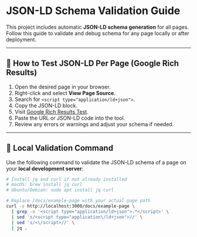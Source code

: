 # JSON-LD Schema Validation Guide

This project includes automatic **JSON-LD schema generation** for all pages.  
Follow this guide to validate and debug schema for any page locally or after deployment.

---

## 📝 How to Test JSON-LD Per Page (Google Rich Results)

1. Open the desired page in your browser.
2. Right-click and select **View Page Source**.
3. Search for `<script type="application/ld+json">`.
4. Copy the JSON-LD block.
5. Visit [Google Rich Results Test](https://search.google.com/test/rich-results).
6. Paste the URL or JSON-LD code into the tool.
7. Review any errors or warnings and adjust your schema if needed.

---

## 🧪 Local Validation Command

Use the following command to validate the JSON-LD schema of a page on your **local development server**:

```bash
# Install jq and curl if not already installed
# macOS: brew install jq curl
# Ubuntu/Debian: sudo apt install jq curl

# Replace /docs/example-page with your actual page path
curl -s http://localhost:3000/docs/example-page \
  | grep -o '<script type="application/ld+json">.*</script>' \
  | sed 's/<script type="application\/ld+json">//' \
  | sed 's/<\/script>//' \
  | jq .

